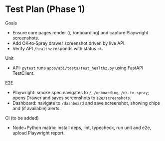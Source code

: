 # Test Plan (Phase 1)

Goals
- Ensure core pages render (/, /onboarding) and capture Playwright screenshots.
- Add OK‑to‑Spray drawer screenshot driven by live API.
- Verify API `/healthz` responds with status `ok`.

Unit
- API: `pytest` runs `apps/api/tests/test_healthz.py` using FastAPI TestClient.

E2E
- Playwright: smoke spec navigates to `/`, `/onboarding`, `/ok-to-spray`; opens Drawer and saves screenshots to `e2e/screenshots`.
 - Dashboard: navigate to `/dashboard` and save screenshot, showing chips and (if available) alerts.

CI (to be added)
- Node+Python matrix: install deps, lint, typecheck, run unit and e2e, upload Playwright report.

